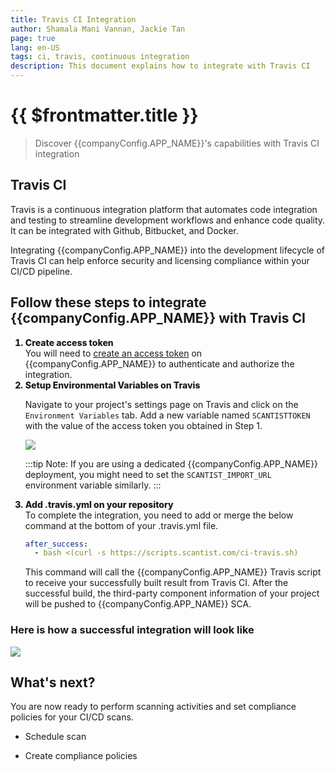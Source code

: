 ```yaml
---
title: Travis CI Integration
author: Shamala Mani Vannan, Jackie Tan
page: true
lang: en-US
tags: ci, travis, continuous integration
description: This document explains how to integrate with Travis CI
---
```


<script setup>
import { companyConfig } from '../../../config/companyConfig.js'
</script>
<style scoped>
    ol>li {
        font-weight: 800;
    }
</style>

<ClientOnly>

# {{ $frontmatter.title }}

> Discover {{companyConfig.APP_NAME}}'s capabilities with Travis CI integration

## Travis CI

Travis is a continuous integration platform that automates code integration and testing to streamline development workflows and enhance code quality. It can be integrated with Github, Bitbucket, and Docker.

Integrating {{companyConfig.APP_NAME}} into the development lifecycle of Travis CI can help enforce security and licensing compliance within your CI/CD pipeline.

## Follow these steps to integrate {{companyConfig.APP_NAME}} with Travis CI

<ol>
<li>Create access token</li>
You will need to <a href="../Settings/Access-Tokens">create an access token</a> on {{companyConfig.APP_NAME}} to authenticate and authorize the integration.

<li>Setup Environmental Variables on Travis</li>

Navigate to your project's settings page on Travis and click on the `Environment Variables` tab. Add a new variable named `SCANTISTTOKEN` with the value of the access token you obtained in Step 1.

<img src="/images/Build-based-Scan-CICD-Pipeline/travis/step2.1.png" />

:::tip
Note: If you are using a dedicated {{companyConfig.APP_NAME}} deployment, you might need to set the `SCANTIST_IMPORT_URL` environment variable similarly.
:::

<li>Add .travis.yml on your repository</li>
To complete the integration, you need to add or merge the below command at the bottom of your .travis.yml file.

```yaml
after_success:
  - bash <(curl -s https://scripts.scantist.com/ci-travis.sh)
```

This command will call the {{companyConfig.APP_NAME}} Travis script to receive your successfully built result from Travis CI. After the successful build, the third-party component information of your project will be pushed to {{companyConfig.APP_NAME}} SCA.

</ol>

### Here is how a successful integration will look like

<img src="/images/Build-based-Scan-CICD-Pipeline/travis/successful.png" />

## What's next?

You are now ready to perform scanning activities and set compliance policies for your CI/CD scans.

- Schedule scan

- Create compliance policies

</ClientOnly>
